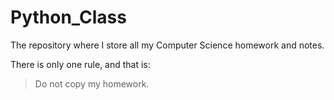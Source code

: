 # Python_Class
The repository where I store all my Computer Science homework and notes.

There is only one rule, and that is:
> Do not copy my homework.
